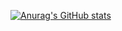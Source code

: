 [![Anurag's GitHub stats](https://github-readme-stats.vercel.app/api?username=yanmuzhang)](https://github.com/anuraghazra/github-readme-stats)

